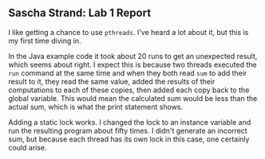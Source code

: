 ## Sascha Strand: Lab 1 Report

I like getting a chance to use `pthreads`. I've heard a lot about it, but this is my first time diving in.

In the Java example code it took about 20 runs to get an unexpected result, which seems about right. I expect this is because two threads executed the `run` command at the same time and when they both read `sum` to add their result to it, they read the same value, added the results of their computations to each of these copies, then added each copy back to the  global variable. This would mean the calculated sum would be less than the actual sum, which is what the print statement shows.

Adding a static lock works. I changed the lock to an instance variable and run the resulting program about fifty times. I didn't generate an incorrect sum, but because each thread has its own lock in this case, one certainly could arise. 


